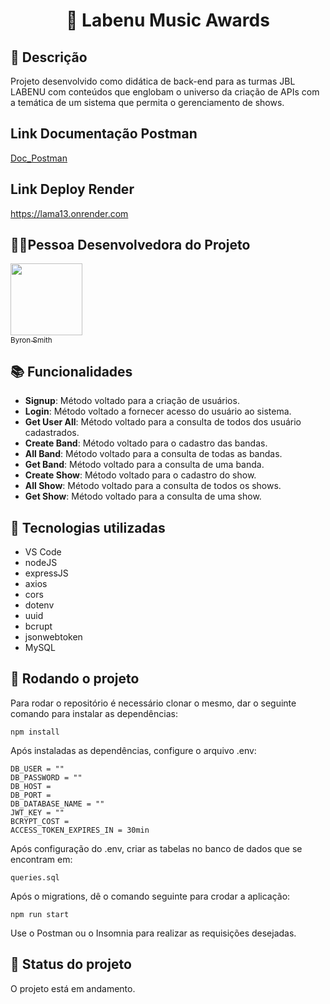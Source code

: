 ## <h1 align="center">📇 Labenu Music Awards </h1>

## :memo: Descrição
Projeto desenvolvido como didática de back-end para as turmas JBL LABENU com conteúdos que englobam o universo da criação de APIs com a temática de um sistema que permita o gerenciamento de shows.

## Link Documentação Postman
[Doc_Postman](https://documenter.getpostman.com/view/22363157/2s93JzMgXY)

## Link Deploy Render
https://lama13.onrender.com

##  👩🏾Pessoa Desenvolvedora do Projeto

 [<img src="https://avatars.githubusercontent.com/u/74737156?v=4" width=115><br><sub>Byron Smith</sub>](https://github.com/byron-smith-nobrega)

## :books: Funcionalidades
* <b>Signup</b>: Método voltado para a criação de usuários.
* <b>Login</b>: Método voltado a fornecer acesso do usuário ao sistema.
* <b>Get User All</b>: Método voltado para a consulta de todos dos usuário cadastrados.
* <b>Create Band</b>: Método voltado para o cadastro das bandas.
* <b>All Band</b>: Método voltado para a consulta de todas as bandas.
* <b>Get Band</b>: Método voltado para a consulta de uma banda.
* <b>Create Show</b>: Método voltado para o cadastro do show.
* <b>All Show</b>: Método voltado para a consulta de todos os shows.
* <b>Get Show</b>: Método voltado para a consulta de uma show.

## :wrench: Tecnologias utilizadas
* VS Code
* nodeJS
* expressJS
* axios
* cors
* dotenv
* uuid
* bcrupt
* jsonwebtoken
* MySQL


## :rocket: Rodando o projeto
Para rodar o repositório é necessário clonar o mesmo, dar o seguinte comando para instalar as dependências:
```
npm install
```
Após instaladas as dependências, configure o arquivo .env:
```
DB_USER = ""
DB_PASSWORD = ""
DB_HOST = 
DB_PORT = 
DB_DATABASE_NAME = ""
JWT_KEY = ""
BCRYPT_COST = 
ACCESS_TOKEN_EXPIRES_IN = 30min
```
Após configuração do .env, criar as tabelas no banco de dados que se encontram em:
```
queries.sql
```
Após o migrations, dê o comando seguinte para crodar a aplicação:
```
npm run start
```

Use o Postman ou o Insomnia para realizar as requisições desejadas.

## :dart: Status do projeto
O projeto está em andamento.


